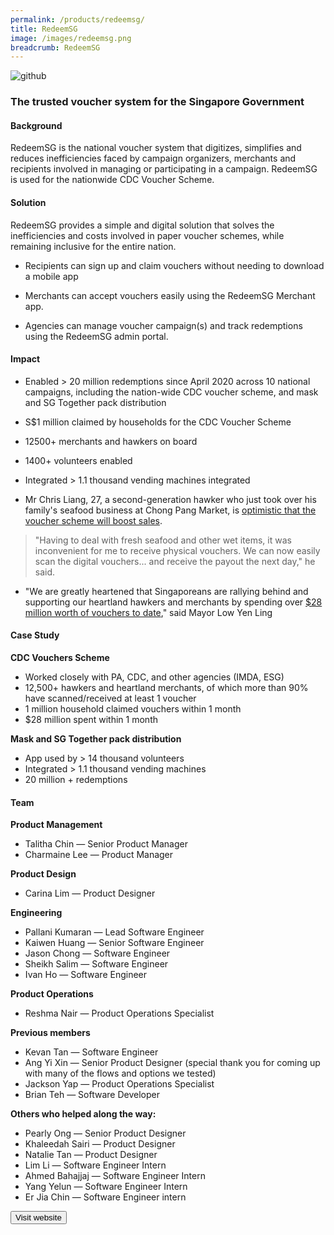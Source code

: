 ```yaml
---
permalink: /products/redeemsg/
title: RedeemSG
image: /images/redeemsg.png
breadcrumb: RedeemSG
---
```

![github](/images/redeemsg.png)

### The trusted voucher system for the Singapore Government

#### Background 

RedeemSG is the national voucher system that digitizes, simplifies and reduces inefficiencies faced by campaign organizers, merchants and recipients involved in managing or participating in a campaign. RedeemSG is used for the nationwide CDC Voucher Scheme.


#### Solution
RedeemSG provides a simple and digital solution that solves the inefficiencies and costs involved in paper voucher schemes, while remaining inclusive for the entire nation.

* Recipients can sign up and claim vouchers without needing to download a mobile app

* Merchants can accept vouchers easily using the RedeemSG Merchant app.

* Agencies can manage voucher campaign(s) and track redemptions using the RedeemSG admin portal.




#### Impact

* Enabled > 20 million redemptions since April 2020 across 10 national campaigns, including the nation-wide CDC voucher scheme, and mask and SG Together pack distribution
* S$1 million claimed by households for the CDC Voucher Scheme
* 12500+ merchants and hawkers on board
* 1400+ volunteers enabled
* Integrated > 1.1 thousand vending machines integrated

* Mr Chris Liang, 27, a second-generation hawker who just took over his family's seafood business at Chong Pang Market, is [optimistic that the voucher scheme will boost sales](https://www.straitstimes.com/singapore/community/over-1-million-sporean-households-have-claimed-cdc-vouchers-over-28m-spent).

>"Having to deal with fresh seafood and other wet items, it was inconvenient for me to receive physical vouchers. We can now easily scan the digital vouchers... and receive the payout the next day," he said.

* "We are greatly heartened that Singaporeans are rallying behind and supporting our heartland hawkers and merchants by spending over [$28 million worth of vouchers to date](https://tnp.straitstimes.com/news/singapore/over-million-singaporean-households-have-claimed-cdc-vouchers-over-28m-spent)," said Mayor Low Yen Ling

#### Case Study

**CDC Vouchers Scheme**
* Worked closely with PA, CDC, and other agencies (IMDA, ESG)
* 12,500+ hawkers and heartland merchants, of which more than 90% have scanned/received at least 1 voucher
* 1 million household claimed vouchers within 1 month
* $28 million spent within 1 month

**Mask and SG Together pack distribution**
* App used by > 14 thousand volunteers
* Integrated > 1.1 thousand vending machines
* 20 million + redemptions



#### Team

**Product Management**
* Talitha Chin — Senior Product Manager
* Charmaine Lee — Product Manager

**Product Design**
* Carina Lim — Product Designer

**Engineering**
* Pallani Kumaran — Lead Software Engineer
* Kaiwen Huang — Senior Software Engineer
* Jason Chong — Software Engineer
* Sheikh Salim — Software Engineer
* Ivan Ho — Software Engineer

**Product Operations**
* Reshma Nair — Product Operations Specialist

**Previous members**
* Kevan Tan — Software Engineer
* Ang Yi Xin — Senior Product Designer (special thank you for coming up with many of the flows and options we tested)
* Jackson Yap — Product Operations Specialist
* Brian Teh — Software Developer

**Others who helped along the way:**
* Pearly Ong — Senior Product Designer
* Khaleedah Sairi — Product Designer
* Natalie Tan — Product Designer
* Lim Li — Software Engineer Intern
* Ahmed Bahajjaj — Software Engineer Intern
* Yang Yelun — Software Engineer Intern
* Er Jia Chin — Software Engineer intern


<a href="https://redeem.gov.sg/" target="_blank">
    <button class="bp-button is-secondary is-medium has-text-white is-uppercase search-button">
        Visit website
    </button>
</a>